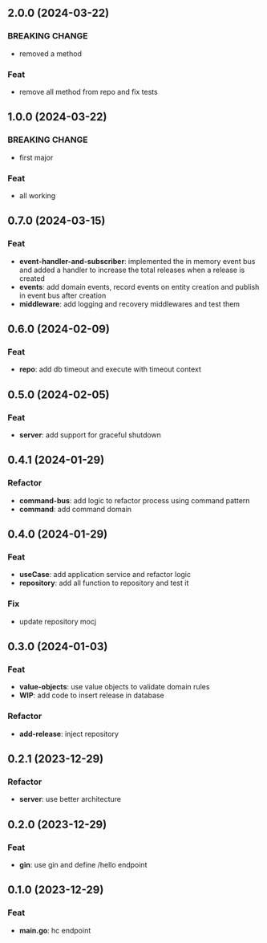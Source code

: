 ## 2.0.0 (2024-03-22)

### BREAKING CHANGE

- removed a method

### Feat

- remove all method from repo and fix tests

## 1.0.0 (2024-03-22)

### BREAKING CHANGE

- first major

### Feat

- all working

## 0.7.0 (2024-03-15)

### Feat

- **event-handler-and-subscriber**: implemented the in memory event bus and added a handler to increase the total releases when a release is created
- **events**: add domain events, record events on entity creation and publish in event bus after creation
- **middleware**: add logging and recovery middlewares and test them

## 0.6.0 (2024-02-09)

### Feat

- **repo**: add db timeout and execute with timeout context

## 0.5.0 (2024-02-05)

### Feat

- **server**: add support for graceful shutdown

## 0.4.1 (2024-01-29)

### Refactor

- **command-bus**: add logic to refactor process using command pattern
- **command**: add command domain

## 0.4.0 (2024-01-29)

### Feat

- **useCase**: add application service and refactor logic
- **repository**: add all function to repository and test it

### Fix

- update repository mocj

## 0.3.0 (2024-01-03)

### Feat

- **value-objects**: use value objects to validate domain rules
- **WIP**: add code to insert release in database

### Refactor

- **add-release**: inject repository

## 0.2.1 (2023-12-29)

### Refactor

- **server**: use better architecture

## 0.2.0 (2023-12-29)

### Feat

- **gin**: use gin and define /hello endpoint

## 0.1.0 (2023-12-29)

### Feat

- **main.go**: hc endpoint
